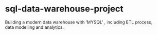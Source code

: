 # sql-data-warehouse-project
Building a modern data warehouse with 'MYSQL' , including ETL process, data modelling and analytics.



